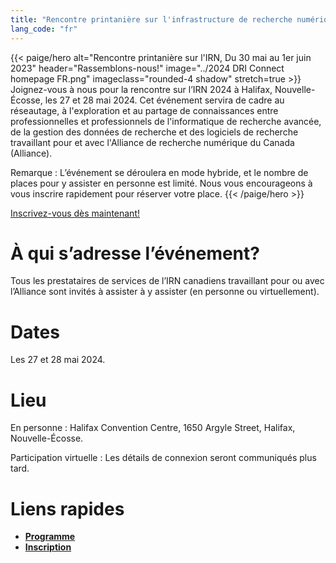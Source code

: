 ```yaml
---
title: "Rencontre printanière sur l'infrastructure de recherche numérique"
lang_code: "fr"
---
```


{{< paige/hero
    alt="Rencontre printanière sur l'IRN, Du 30 mai au 1er juin 2023"
    header="Rassemblons-nous!"
    image="../2024 DRI Connect homepage FR.png"
    imageclass="rounded-4 shadow"
    stretch=true >}}
Joignez-vous à nous pour la rencontre sur l’IRN 2024 à Halifax, Nouvelle-Écosse, les 27 et 28 mai 2024. Cet événement servira de cadre au réseautage, à l'exploration et au partage de connaissances entre professionnelles et professionnels de l'informatique de recherche avancée, de la gestion des données de recherche et des logiciels de recherche travaillant pour et avec l'Alliance de recherche numérique du Canada (Alliance). 

Remarque : L’événement se déroulera en mode hybride, et le nombre de places pour y assister en personne est limité. Nous vous encourageons à vous inscrire rapidement pour réserver votre place. 
{{< /paige/hero >}}

<p class="text-center">
  <a class="btn btn-primary btn-lg" href="https://www.eventbrite.ca/" role="button" aria-disabled="true">
    Inscrivez-vous dès maintenant!
  </a>
</p>

# À qui s’adresse l’événement? 
Tous les prestataires de services de l’IRN canadiens travaillant pour ou avec l’Alliance sont invités à assister à y assister (en personne ou virtuellement). 

# Dates 
Les 27 et 28 mai 2024. 

# Lieu 
En personne : Halifax Convention Centre, 1650 Argyle Street, Halifax, Nouvelle-Écosse. 

Participation virtuelle : Les détails de connexion seront communiqués plus tard. 
# Liens rapides

* [**Programme**](/fr/programme/)
* [**Inscription**](https://www.eventbrite.ca/)